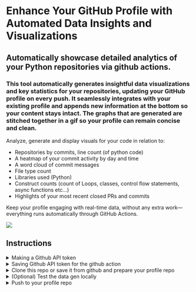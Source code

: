 # Enhance Your GitHub Profile with Automated Data Insights and Visualizations

## Automatically showcase detailed analytics of your Python repositories via github actions.

### This tool automatically generates insightful data visualizations and key statistics for your repositories, updating your GitHub profile on every push. It seamlessly integrates with your existing profile and appends new information at the bottom so your content stays intact. The graphs that are generated are stitched together in a gif so your profile can remain concise and clean.

Analyze, generate and display visuals for your code in relation to:
- Repositories by commits, line count (of python code)
- A heatmap of your commit activity by day and time
- A word cloud of commit messages
- File type count
- Libraries used (Python)
- Construct counts (count of Loops, classes, control flow statements, async functions etc...)
- Highlights of your most recent closed PRs and commits

Keep your profile engaging with real-time data, without any extra work—everything runs automatically through GitHub Actions.


![](assets/profilegif.gif)

## Instructions

<details>
<summary>Making a Github API token</summary>

### Click your profile picture and go to Settings

![](assets/token-1.png)

### Click on Dev Settings

![](assets/token-2.png)

### Click on Token (classic) then Generate a new token (classic)

![](assets/token-3.png)

### Generate your Token

![](assets/token-4.png)

### Create a .env file in the root directory of your profile, make sure .env is in your .gitignore

```
TOKEN=YOUR_API_TOKEN
```

<!-- Add any other content related to this section here -->

</details>

<details>
<summary>Saving Github API token for the github action</summary>

### Go to your profile repo and click on settings

![](assets/secret-1.png)

### Click on Secrets and Variables, then Actions, then New Repository Secret

![](assets/secret-2.png)

### Create a new secret with the name TOKEN, and use the github api key we generated, then click Add Secret

![](assets/secret-3.png)

</details>

<details>

<summary>Clone this repo or save it from github and prepare your profile repo</summary>

### Clone or save

![](assets/clonesave.png)

### Open the folder you just saved this repo to, as well as the folder containing your profile repo. Move the highlighted files

![](assets/movefiles.png)

### open your profile README.md and add

```
---
```

to the end of the file.

Make sure --- doesnt appear anywhere else in your markdown. This is how the python script identifies the end of your readme.md to append / update data

![](assets/readmeadd.png)

### Open config.ini and edit the username value with your own, and any other configs you might want to change

![](assets/config.png)

</details>

<details>

<summary>(Optional) Test the data gen locally</summary>

go to your github profile page repo in your terminal and run:

```
python Generator\utils\data_scrape.py
```

This may take a few minutes depending on how many repos youve uploaded
![](assets/datascrape.png)

### Run the bat file

```
local_run.bat
```

### Or manually Run the following commands.

mergedprs.py must be run first

```
python Generator\utils\mergedprs.py
```

these can be run in any order

```
python Generator\utils\graphing\construct_counts_graph.py
```

```
python Generator\utils\graphing\line_prs_graph.py
```

```
python Generator\utils\graphing\lines_graph.py
```

```
python Generator\utils\graphing\top_libraries_graph.py
```

```
python Generator/utils/graphing/word_cloud.py
```

```
Generator/utils/graphing/commit_heatmap.py
```

```
python Generator\utils\graphing\file_types_bar_graph.py
```

then run

```
python Generator\utils\gifmaker.py
```

and finally run

```
python Generator\readme.py
```

![](assets/runlocal.png)

### Now look at the data appended in your README.md

</details>

<details>
<summary>Push to your profile repo</summary>
<br>
This pull isnt necessary on the initial commit of this, but after this first commit github Actions will be updating your readme automatically, meaning the readme.md will have changes that our local repo doesnt have. To resolve this any time we want to re-run our data generation, we should pull.

```
git pull
git add .
git commit -m "Updating profile"
git push
```

![](assets/push.png)

### Open your github profile repo and navigate to the build of your action you just initialized when you pushed

![](assets/workflow.png)

This will always take a few minutes if you have a lot of repos.

![](assets/actionfinished.png)

### Once this build finished your Profile will be updated and ready!

</details>
